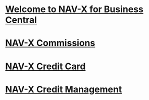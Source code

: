 # [Welcome to NAV-X for Business Central](index.md)

# [NAV-X Commissions](commissions/toc.md)
# [NAV-X Credit Card](creditcard/toc.md)
# [NAV-X Credit Management](credit-management/toc.md)
